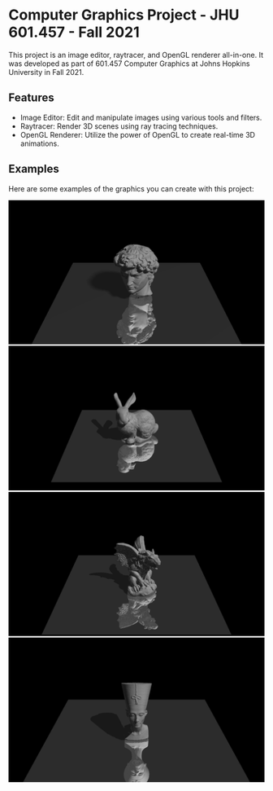 # Computer Graphics Project - JHU 601.457 - Fall 2021

This project is an image editor, raytracer, and OpenGL renderer all-in-one. It was developed as part of 601.457 Computer Graphics at Johns Hopkins University in Fall 2021.

## Features

- Image Editor: Edit and manipulate images using various tools and filters.
- Raytracer: Render 3D scenes using ray tracing techniques.
- OpenGL Renderer: Utilize the power of OpenGL to create real-time 3D animations.

## Examples

Here are some examples of the graphics you can create with this project:

![David](examples/david.jpeg)
![Stanford Bunny](examples/rabbit.jpeg)
![Dragon](examples/dragon.jpeg)
![Nefertiti Bust](examples/bust.jpeg)

